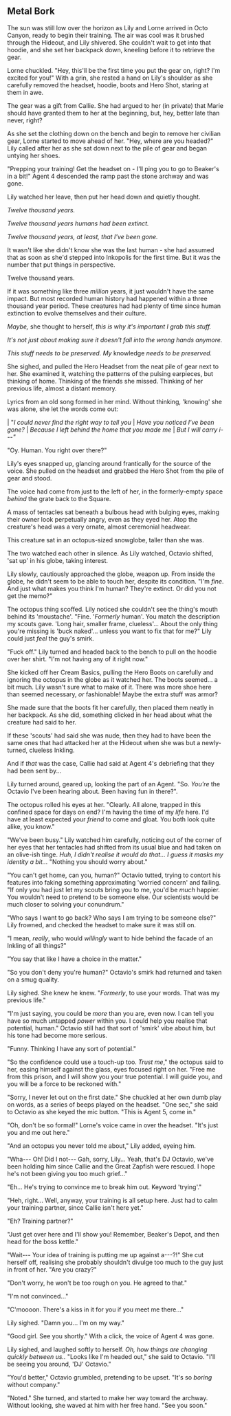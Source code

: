 ## Metal Bork

The sun was still low over the horizon as Lily and Lorne arrived in Octo Canyon, ready to begin their training. The air was cool was it brushed through the Hideout, and Lily shivered. She couldn't wait to get into that hoodie, and she set her backpack down, kneeling before it to retrieve the gear.

Lorne chuckled. "Hey, this'll be the first time you put the gear on, right? I'm excited for you!" With a grin, she rested a hand on Lily's shoulder as she carefully removed the headset, hoodie, boots and Hero Shot, staring at them in awe.

The gear was a gift from Callie. She had argued to her (in private) that Marie should have granted them to her at the beginning, but, hey, better late than never, right?

As she set the clothing down on the bench and begin to remove her civilian gear, Lorne started to move ahead of her. "Hey, where are you headed?" Lily called after her as she sat down next to the pile of gear and began untying her shoes.

"Prepping your training! Get the headset on - I'll ping you to go to Beaker's in a bit!" Agent 4 descended the ramp past the stone archway and was gone.

Lily watched her leave, then put her head down and quietly thought.

*Twelve thousand years.*

*Twelve thousand years humans had been extinct.*

*Twelve thousand years, at least, that I've been gone.*

It wasn't like she didn't know she was the last human - she had assumed that as soon as she'd stepped into Inkopolis for the first time. But it was the number that put things in perspective.

Twelve thousand years.

If it was something like three *million* years, it just wouldn't have the same impact. But most recorded human history had happened within a three thousand year period. These creatures had had plenty of time since human extinction to evolve themselves and their culture.

*Maybe,* she thought to herself, *this is why it's important I grab this stuff.*

*It's not just about making sure it doesn't fall into the wrong hands anymore.*

*This stuff needs to be preserved. My* knowledge *needs to be preserved.*

She sighed, and pulled the Hero Headset from the neat pile of gear next to her. She examined it, watching the patterns of the pulsing earpieces, but thinking of home. Thinking of the friends she missed. Thinking of her previous life, almost a distant memory.

Lyrics from an old song formed in her mind. Without thinking, 'knowing' she was alone, she let the words come out:

| "*I could never find the right way to tell you*
| *Have you noticed I've been gone?*
| *Because I left behind the home that you made me*
| *But I will carry i---"*

"Oy. Human. You right over there?"

Lily's eyes snapped up, glancing around frantically for the source of the voice. She pulled on the headset and grabbed the Hero Shot from the pile of gear and stood.

The voice had come from just to the left of her, in the formerly-empty space *behind* the grate back to the Square.

A mass of tentacles sat beneath a bulbous head with bulging eyes, making their owner look perpetually angry, even as they eyed her. Atop the creature's head was a very ornate, almost ceremonial headwear.

This creature sat in an octopus-sized snowglobe, taller than she was.

The two watched each other in silence. As Lily watched, Octavio shifted, 'sat up' in his globe, taking interest. 

Lily slowly, cautiously approached the globe, weapon up. From inside the globe, he didn't seem to be able to touch her, despite its condition. "I'm *fine*. And just what makes you think I'm human? They're extinct. Or did you not get the memo?"

The octopus thing scoffed. Lily noticed she couldn't see the thing's mouth behind its 'moustache'. "Fine. '*Formerly* human'. You match the description my scouts gave. 'Long hair, smaller frame, clueless'... About the only thing you're missing is 'buck naked'... unless you want to fix that for me?" Lily could just *feel* the guy's smirk.

"Fuck off." Lily turned and headed back to the bench to pull on the hoodie over her shirt. "I'm not having any of it right now."

She kicked off her Cream Basics, pulling the Hero Boots on carefully and ignoring the octopus in the globe as it watched her. The boots seemed... a bit much. Lily wasn't sure what to make of it. There was more shoe here than seemed necessary, *or* fashionable! Maybe the extra stuff was armor?

She made sure that the boots fit her carefully, then placed them neatly in her backpack. As she did, something clicked in her head about what the creature had said to her.

If these 'scouts' had said she was nude, then they had to have been the same ones that had attacked her at the Hideout when she was but a newly-turned, clueless Inkling.

And if *that* was the case, Callie had said at Agent 4's debriefing that they had been sent by...

Lily turned around, geared up, looking the part of an Agent. "So. *You're* the Octavio I've been hearing about. Been having fun in there?".

The octopus rolled his eyes at her. "Clearly. All alone, trapped in this confined space for days on end? I'm having the time of my *life* here. I'd have at least expected your *friend* to come and gloat. You both look quite alike, you know."

"We've been busy." Lily watched him carefully, noticing out of the corner of her eyes that her tentacles had shifted from its usual blue and had taken on an olive-ish tinge. *Huh, I didn't realise it would do that... I guess it masks my identity a bit...* "Nothing you should worry about."

"You can't get home, can you, human?" Octavio tutted, trying to contort his features into faking something approximating 'worried concern' and failing. "If only you had just let my scouts bring you to me, you'd be *much* happier. You wouldn't need to pretend to be someone else. Our scientists would be much closer to solving your conundrum."

"Who says I want to go back? Who says I am trying to be someone else?" Lily frowned, and checked the headset to make sure it was still on.

"I mean, *really*, who would *willingly* want to hide behind the facade of an Inkling of all things?"

"You say that like I have a choice in the matter." 

"So you don't deny you're human?" Octavio's smirk had returned and taken on a smug quality.

Lily sighed. She knew he knew. "*Formerly*, to use your words. That was my previous life."

"I'm just saying, you could be *more* than you are, even now. I can tell you have so much untapped *power* within you. I could help you realise that potential, human." Octavio still had that sort of 'smirk' vibe about him, but his tone had become more serious.

"Funny. Thinking I have any sort of potential."

"So the confidence could use a touch-up too. *Trust me*," the octopus said to her, easing himself against the glass, eyes focused right on her. "Free me from this prison, and I will show you your true potential. I will guide you, and you will be a force to be reckoned with."

"Sorry, I never let out on the first date." She chuckled at her own dumb play on words, as a series of beeps played on the headset. "One sec," she said to Octavio as she keyed the mic button. "This is Agent 5, come in."

"Oh, don't be so formal!" Lorne's voice came in over the headset. "It's just you and me out here."

"And an octopus you never told me about," Lily added, eyeing him.

"Wha--- Oh! Did I not--- Gah, sorry, Lily... Yeah, that's DJ Octavio, we've been holding him since Callie and the Great Zapfish were rescued. I hope he's not been giving you too much grief..."

"Eh... He's trying to convince me to break him out. Keyword 'trying'."

"Heh, right... Well, anyway, your training is all setup here. Just had to calm your training partner, since Callie isn't here yet."

"Eh? Training partner?"

"Just get over here and I'll show you! Remember, Beaker's Depot, and then head for the boss kettle."

"Wait--- Your idea of training is putting me up against a---?!" She cut herself off, realising she probably shouldn't divulge too much to the guy just in front of her. "Are you crazy?"

"Don't worry, he won't be too rough on you. He agreed to that."

"I'm not convinced..."

"C'moooon. There's a kiss in it for you if you meet me there..."

Lily sighed. "Damn you... I'm on my way."

"Good girl. See you shortly." With a click, the voice of Agent 4 was gone.

Lily sighed, and laughed softly to herself. *Oh, how things are changing quickly between us..* "Looks like I'm headed out," she said to Octavio. "I'll be seeing you around, 'DJ' Octavio."

"You'd better," Octavio grumbled, pretending to be upset. "It's so *boring* without company."

"Noted." She turned, and started to make her way toward the archway. Without looking, she waved at him with her free hand. "See you soon."